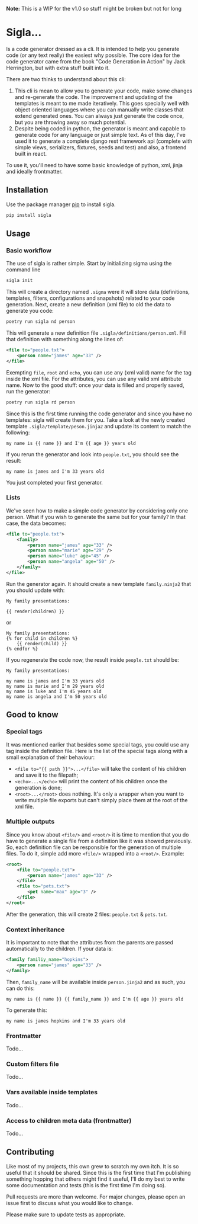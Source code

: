 **Note:** This is a WIP for the v1.0 so stuff might be broken but not for long

# Sigla...

Is a code generator dressed as a cli. It is intended to help you generate code (or any text really) the easiest why possible. The core idea for the code generator came from the book "Code Generation in Action" by Jack Herrington, but with extra stuff built into it.

There are two thinks to understand about this cli:

1. This cli is mean to allow you to generate your code, make some changes and re-generate the code. The improvement and updating of the templates is meant to me made iteratively. This goes specially well with object oriented languages where you can manually write classes that extend generated ones. You can always just generate the code once, but you are throwing away so much potential.
2. Despite being coded in python, the generator is meant and capable to generate code for any language or just simple text. As of this day, I've used it to generate a complete django rest framework api (complete with simple views, serializers, fixtures, seeds and test) and also, a frontend built in react.

To use it, you'll need to have some basic knowledge of python, xml, jinja and ideally frontmatter.  


## Installation

Use the package manager [pip](https://pip.pypa.io/en/stable/) to install sigla.

```bash
pip install sigla
```


## Usage

### Basic workflow

The use of sigla is rather simple. Start by initializing sigma using the command line

```bash
sigla init
```

This will create a directory named `.sigma` were it will store data (definitions, templates, filters, configurations and snapshots) related to your code generation. Next, create a new definition (xml file) to old the data to generate you code:

```bash
poetry run sigla nd person
``` 

This will generate a new definition file `.sigla/definitions/person.xml`. Fill that definition with something along the lines of:

```xml
<file to="people.txt">
    <person name="james" age="33" />
</file>
```    

Exempting `file`, `root` and `echo`, you can use any (xml valid) name for the tag inside the xml file. For the attributes, you can use any valid xml attribute name. Now to the good stuff: once your data is filled and properly saved, run the generator:

```bash
poetry run sigla rd person
``` 

Since this is the first time running the code generator and since you have no templates: sigla will create them for you. Take a look at the newly created template `.sigla/template/peson.jinja2` and update its content to match the following:

```my name is {{ name }} and I'm {{ age }} years old```
    
    
If you rerun the generator and look into `people.txt`, you should see the result: 


```my name is james and I'm 33 years old```

You just completed your first generator.


### Lists

We've seen how to make a simple code generator by considering only one person. What if you wish to generate the same but for your family? In that case, the data becomes:

```xml
<file to="people.txt">
    <family>
        <person name="james" age="33" />
        <person name="marie" age="29" />
        <person name="luke" age="45" />
        <person name="angela" age="50" />
    </family>
</file>
```    

Run the generator again. It should create a new template `family.ninja2` that you should update with:

```
My family presentations:

{{ render(children) }}
```

or
 
```
My family presentations:
{% for child in children %}
    {{ render(child) }}
{% endfor %}
```

If you regenerate the code now, the result inside `people.txt` should be:

```
My family presentations:

my name is james and I'm 33 years old
my name is marie and I'm 29 years old
my name is luke and I'm 45 years old
my name is angela and I'm 50 years old
```

## Good to know

### Special tags

It was mentioned earlier that besides some special tags, you could use any tag inside the definition file. Here is the list of the special tags along with a small explanation of their behaviour:

- `<file to="{{ path }}">...</file>` will take the content of his children and save it to the filepath;
- `<echo>...</echo>` will print the content of his children once the generation is done;
- `<root>...</root>` does nothing. It's only a wrapper when you want to write multiple file exports but can't simply place them at the root of the xml file.


### Multiple outputs

Since you know about `<file/>` and `<root/>` it is time to mention that you do have to generate a single file from a definition like it was showed previously. So, each definition file can be responsible for the generation of multiple files. To do it, simple add more `<file/>` wrapped into a `<root/>`. Example:

```xml
<root>
    <file to="people.txt">
        <person name="james" age="33" />
    </file>
    <file to="pets.txt">
        <pet name="max" age="3" />
    </file> 
</root>
```    

After the generation, this will create 2 files: `people.txt` & `pets.txt`. 


### Context inheritance

It is important to note that the attributes from the parents are passed automatically to the children. If your data is:

```xml
<family familiy_name="hopkins">
    <person name="james" age="33" />
</family>
```    

Then, `family_name` will be available inside `person.jinja2` and as such, you can do this:

```my name is {{ name }} {{ family_name }} and I'm {{ age }} years old```

To generate this:

```my name is james hopkins and I'm 33 years old```



### Frontmatter

Todo...

### Custom filters file

Todo...

### Vars available inside templates

Todo...

### Access to children meta data (frontmatter)

Todo...





## Contributing

Like most of my projects, this own grew to scratch my own itch. It is so useful that it should be shared. Since this is the first time that I'm publishing something hopping that others might find it useful, I'll do my best to write some documentation and tests (this is the first time I'm doing so).

Pull requests are more than welcome. For major changes, please open an issue first to discuss what you would like to change.

Please make sure to update tests as appropriate.

